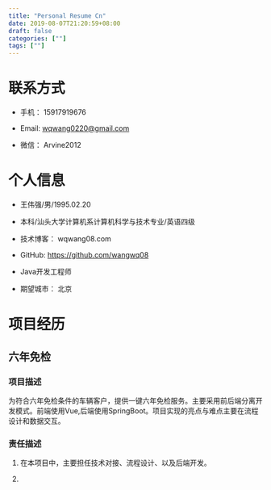 ```yaml
---
title: "Personal Resume Cn"
date: 2019-08-07T21:20:59+08:00
draft: false
categories: [""]
tags: [""]
---
```


# **联系方式**

* 手机： 15917919676

* Email: wqwang0220@gmail.com

* 微信： Arvine2012

# **个人信息**

* 王伟强/男/1995.02.20

* 本科/汕头大学计算机系计算机科学与技术专业/英语四级

* 技术博客： wqwang08.com

* GitHub: https://github.com/wangwq08

* Java开发工程师

* 期望城市： 北京

# **项目经历**

## 六年免检

### 项目描述

为符合六年免检条件的车辆客户，提供一键六年免检服务。主要采用前后端分离开发模式。前端使用Vue,后端使用SpringBoot。项目实现的亮点与难点主要在流程设计和数据交互。

### 责任描述

1. 在本项目中，主要担任技术对接、流程设计、以及后端开发。

2. 


